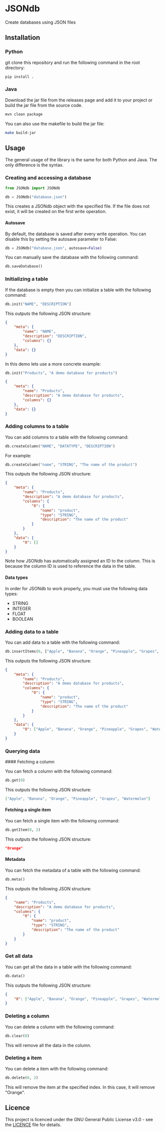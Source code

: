 # JSONdb

Create databases using JSON files

## Installation

### Python

git clone this repository and run the following command in the root directory:

```bash
pip install .
```

### Java

Download the jar file from the releases page and add it to your project or build the jar file from the source code.

```bash
mvn clean package
```

You can also use the makefile to build the jar file:

```bash
make build-jar
```

## Usage

The general usage of the library is the same for both Python and Java. The only difference is the syntax.

### Creating and accessing a database

```python
from JSONdb import JSONdb

db = JSONdb("database.json")
```

This creates a JSONdb object with the specified file. If the file does not exist, it will be created on the first write operation.

#### Autosave

By default, the database is saved after every write operation. You can disable this by setting the autosave parameter to False:

```python
db = JSONdb("database.json", autosave=False)
```

You can manually save the database with the following command:

```python
db.saveDatabase()
```

### Initializing a table

If the database is empty then you can initialize a table with the following command:

```python
db.init("NAME", "DESCRIPTION"]
```

This outputs the following JSON structure:

```json
{
    "meta": {
        "name": "NAME",
        "description": "DESCRIPTION",
        "columns": {}
    },
    "data": {}
}
```

In this demo lets use a more concrete example:

```python
db.init("Products", "A demo database for products")
```

```json
{
    "meta": {
        "name": "Products",
        "description": "A demo database for products",
        "columns": {}
    },
    "data": {}
}
```

### Adding columns to a table

You can add columns to a table with the following command:

```python
db.createColumn("NAME", "DATATYPE", "DESCRIPTION")
```

For example:

```python
db.createColumn("name", "STRING", "The name of the product")
```

This outputs the following JSON structure:

```json
{
    "meta": {
        "name": "Products",
        "description": "A demo database for products",
        "columns": {
            "0": {
                "name": "product",
                "type": "STRING",
                "description": "The name of the product"
            }
        }
    },
    "data": {
        "0": []
    }
}
```

Note how JSONdb has automatically assigned an ID to the column. This is because the column ID is used to reference the data in the table.

#### Data types

In order for JSONdb to work properly, you must use the following data types:
- STRING
- INTEGER
- FLOAT
- BOOLEAN

### Adding data to a table

You can add data to a table with the following command:

```python
db.insertItems(0, ["Apple", "Banana", "Orange", "Pineapple", "Grapes", "Watermelon"])
```

This outputs the following JSON structure:

```json
{
    "meta": {
        "name": "Products",
        "description": "A demo database for products",
        "columns": {
            "0": {
                "name": "product",
                "type": "STRING",
                "description": "The name of the product"
            }
        }
    },
    "data": {
        "0": ["Apple", "Banana", "Orange", "Pineapple", "Grapes", "Watermelon"]
    }
}
```

### Querying data

#### Fetching a column

You can fetch a column with the following command:

```python
db.get(0)
```

This outputs the following JSON structure:

```json
["Apple", "Banana", "Orange", "Pineapple", "Grapes", "Watermelon"]
```

#### Fetching a single item

You can fetch a single item with the following command:

```python
db.getItem(0, 2)
```

This outputs the following JSON structure:

```json
"Orange"
```

#### Metadata

You can fetch the metadata of a table with the following command:

```python
db.meta()
```

This outputs the following JSON structure:

```json
{
    "name": "Products",
    "description": "A demo database for products",
    "columns": {
        "0": {
            "name": "product",
            "type": "STRING",
            "description": "The name of the product"
        }
    }
}
```

### Get all data

You can get all the data in a table with the following command:

```python
db.data()
```

This outputs the following JSON structure:

```json
{
    "0": ["Apple", "Banana", "Orange", "Pineapple", "Grapes", "Watermelon"]
}
```

### Deleting a column

You can delete a column with the following command:

```python
db.clear(0)
```

This will remove all the data in the column.

### Deleting a item

You can delete a item with the following command:

```python
db.delete(0, 2)
```

This will remove the item at the specified index. In this case, it will remove "Orange".

## Licence

This project is licenced under the GNU General Public License v3.0 - see the [LICENCE](LICENCE) file for details.